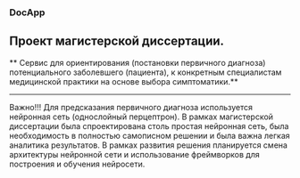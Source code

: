 ### DocApp
## Проект магистерской диссертации. 

** Сервис для ориентирования (постановки первичного диагноза) потенциального заболевшего (пациента), 
к конкретным специалистам медицинской практики на основе выбора симптоматики.**

-------

Важно!!! 
Для предсказания первичного диагноза используется нейронная сеть (однослойный перцептрон).
В рамках магистерской диссертации была спроектирована столь простая нейронная сеть, была необходимость в полностью самописном решении и была важна легкая аналитика результатов.
В рамках развития решения планируется смена архитектуры нейронной сети и использование фреймворков для построения и обучения нейросети.


